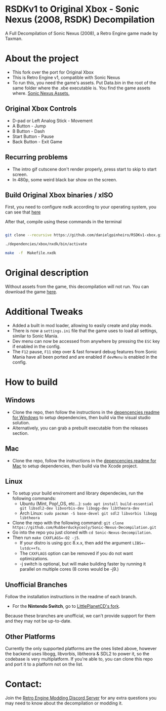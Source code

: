 # RSDKv1 to Original Xbox - Sonic Nexus (2008, RSDK) Decompilation

A Full Decompilation of Sonic Nexus (2008), a Retro Engine game made by Taxman.

# About the project

- This fork over the port for Original Xbox
- This is Retro Engine v1, compatible with Sonic Nexus
- To run this, you need the game's assets. Put Data.bin in the root of the same folder where the .xbe executable is. You find the game assets where. [Sonic Nexus Assets.](https://info.sonicretro.org/Sonic_Nexus)

## Original Xbox Controls

- D-pad or Left Analog Stick - Movement
- A Button - Jump
- B Button - Dash
- Start Button - Pause
- Back Button - Exit Game

## Recurring problems

- The intro gif cutscene don't render properly, press start to skip to start screen.
- In 480p, some weird black bar show on the screen.

## Build Original Xbox binaries / xISO

First, you need to configure nxdk according to your operating system, you can see that [here](https://github.com/XboxDev/nxdk/wiki/Install-the-Prerequisites)

After that, compile using these commands in the terminal

```bash

git clone --recursive https://github.com/danielgpinheiro/RSDKv1-xbox.git

./dependencies/xbox/nxdk/bin/activate

make  -f  Makefile.nxdk
```

# Original description

Without assets from the game, this decompilation will not run. You can download the game [here](https://info.sonicretro.org/Sonic_Nexus).

# Additional Tweaks

- Added a built in mod loader, allowing to easily create and play mods.
- There is now a `settings.ini` file that the game uses to load all settings, similar to Sonic Mania.
- Dev menu can now be accessed from anywhere by pressing the `ESC` key if enabled in the config.
- The `F12` pause, `F11` step over & fast forward debug features from Sonic Mania have all been ported and are enabled if `devMenu` is enabled in the config.

# How to build

## Windows

- Clone the repo, then follow the instructions in the [depencencies readme for Windows](./dependencies/windows/dependencies.txt) to setup dependencies, then build via the visual studio solution.
- Alternatively, you can grab a prebuilt executable from the releases section.

## Mac

- Clone the repo, follow the instructions in the [depencencies readme for Mac](./dependencies/mac/dependencies.txt) to setup dependencies, then build via the Xcode project.

## Linux

- To setup your build enviroment and library dependecies, run the following commands:
  - Ubuntu (Mint, Pop!\_OS, etc...): `sudo apt install build-essential git libsdl2-dev libvorbis-dev libogg-dev libtheora-dev`
  - Arch Linux: `sudo pacman -S base-devel git sdl2 libvorbis libogg libtheora`
- Clone the repo with the following command: `git clone https://github.com/Rubberduckycooly/Sonic-Nexus-Decompilation.git`
- Go into the repo you just cloned with `cd Sonic-Nexus-Decompilation`.
- Then run `make CXXFLAGS=-O2 -j5`.
  - If your distro is using gcc 8.x.x, then add the argument `LIBS=-lstdc++fs`.
  - The `CXXFLAGS` option can be removed if you do not want optimizations.
  - -j switch is optional, but will make building faster by running it parallel on multiple cores (8 cores would be -j9.)

## Unofficial Branches

Follow the installation instructions in the readme of each branch.

- For the **Nintendo Switch**, go to [LittlePlanetCD's fork](https://github.com/LittlePlanetCD/Sonic-Nexus-Switch).

Because these branches are unofficial, we can't provide support for them and they may not be up-to-date.

## Other Platforms

Currently the only supported platforms are the ones listed above, however the backend uses libogg, libvorbis, libtheora & SDL2 to power it, so the codebase is very multiplatform. If you're able to, you can clone this repo and port it to a platform not on the list.

# Contact:

Join the [Retro Engine Modding Discord Server](https://dc.railgun.works/retroengine) for any extra questions you may need to know about the decompilation or modding it.
